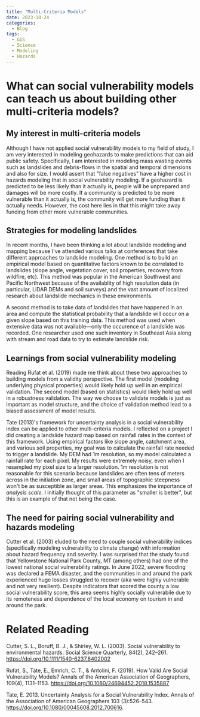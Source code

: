 ```yaml
---
title: "Multi-Criteria Models"
date: 2023-10-24
categories:
  - Blog
tags:
  - GIS
  - Science
  - Modeling
  - Hazards
---
```


# What can social vulnerability models can teach us about building other multi-criteria models?


## My interest in multi-criteria models
Although I have not applied social vulnerability models to my field of study, I am very interested in modeling geohazards to make predictions that can aid public safety. Specifically, I am interested in modeling mass wasting events such as landslides and debris-flows in the spatial and temporal dimensions and also for size. I would assert that "false negatives" have a higher cost in hazards modeling that in social vulnerability modeling. If a geohazard is predicted to be less likely than it actually is, people will be unprepared and damages will be more costly. If a community is predicted to be more vulnerable than it actually is, the community will get more funding than it actually needs. However, the cost here lies in that this might take away funding from other more vulnerable communities.


## Strategies for modeling landslides
In recent months, I have been thinking a lot about landslide modeling and mapping because I've attended various talks at conferences that take different approaches to landslide modeling. One method is to build an empirical model based on quantitative factors known to be correlated to landslides (slope angle, vegetation cover, soil properties, recovery from wildfire, etc). This method was popular in the American Southwest and Pacific Northwest because of the availablity of high resolution data (in particular, LiDAR DEMs and soil surveys) and the vast amount of localized research about landslide mechanics in these environments. 

A second method is to take data of landslides that have happened in an area and compute the statistical probability that a landslide will occur on a given slope based on this training data. This method was used when extensive data was not available—only the occurence of a landslide was recorded. One researcher used one such inventory in Southeast Asia along with stream and road data to try to estimate landslide risk. 


## Learnings from social vulnerability modeling
Reading Rufat et al. (2019) made me think about these two approaches to building models from a validity perspective. The first model (modeling underlying physical properties) would likely hold up well in an empirical validation. The second model (based on statistics) would likely hold up well in a robustness validation. The way we choose to validate models is just as important as model structure, and the choice of validation method lead to a biased assessment of model results.

Tate (2013)'s framework for uncertainty analysis in a social vulnerability index can be applied to other multi-criteria models. I reflected on a project I did creating a landslide hazard map based on rainfall rates in the context of this framework. Using empirical factors like slope angle, catchment area, and various soil properties, my goal was to calculate the rainfall rate needed to trigger a landslide. My DEM had 1m resolution, so my model calculated a rainfall rate for each pixel. My results were extremely noisy, even when I resampled my pixel size to a larger resolution. 1m resolution is not reasonable for this scenario because landslides are often tens of meters across in the initiation zone, and small areas of topographic steepness won't be as susceptible as larger areas. This emphasizes the importance of *analysis scale*. I initially thought of this parameter as "smaller is better", but this is an example of that not being the case. 


## The need for pairing social vulnerability **and** hazards modeling
Cutter et al. (2003) eluded to the need to couple social vulnerability indices (specifically modeling vulnerability to climate change) with information about hazard frequency and severity. I was surprised that the study found that Yellowstone National Park County, MT (among others) had one of the lowest national social vulnerability ratings. In June 2022, severe flooding was declared a FEMA disaster, and the communities in and around the park experienced huge losses struggled to recover (aka were highly vulnerable and not very resilient). Despite indicators that scored the county a low social vulnerability score, this area seems highly socially vulnerabile due to its remoteness and dependence of the local economy on tourism in and around the park.


# Related Reading
Cutter, S. L., Boruff, B. J., & Shirley, W. L. (2003). Social vulnerability to environmental hazards. Social Science Quarterly, 84(2), 242–261. https://doi.org/10.1111/1540-6237.8402002


Rufat, S., Tate, E., Emrich, C. T., & Antolini, F. (2019). How Valid Are Social Vulnerability Models? Annals of the American Association of Geographers, 109(4), 1131–1153. https://doi.org/10.1080/24694452.2018.1535887


Tate, E. 2013. Uncertainty Analysis for a Social Vulnerability Index. Annals of the Association of American Geographers 103 (3):526–543. https://doi.org/10.1080/00045608.2012.700616.